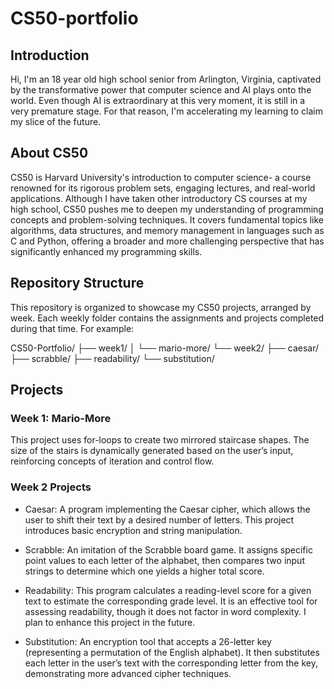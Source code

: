 # CS50-portfolio

## Introduction

Hi, I'm an 18 year old high school senior from Arlington, Virginia, captivated by the transformative power that computer science and AI plays onto the world. Even though AI is extraordinary at this very moment, it is still in a very premature stage. For that reason, I'm accelerating my learning to claim my slice of the future.

## About CS50

CS50 is Harvard University's introduction to computer science- a course renowned for its rigorous problem sets, engaging lectures, and real-world applications. Although I have taken other introductory CS courses at my high school, CS50 pushes me to deepen my understanding of programming concepts and problem-solving techniques. It covers fundamental topics like algorithms, data structures, and memory management in languages such as C and Python, offering a broader and more challenging perspective that has significantly enhanced my programming skills.

## Repository Structure

This repository is organized to showcase my CS50 projects, arranged by week. Each weekly folder contains the assignments and projects completed during that time. For example:

CS50-Portfolio/
├── week1/
│   └── mario-more/
└── week2/
    ├── caesar/
    ├── scrabble/
    ├── readability/
    └── substitution/

## Projects

### Week 1: Mario-More

This project uses for-loops to create two mirrored staircase shapes. The size of the stairs is dynamically generated based on the user’s input, reinforcing concepts of iteration and control flow.

### Week 2 Projects

* Caesar:
A program implementing the Caesar cipher, which allows the user to shift their text by a desired number of letters. This project introduces basic encryption and string manipulation.

* Scrabble:
An imitation of the Scrabble board game. It assigns specific point values to each letter of the alphabet, then compares two input strings to determine which one yields a higher total score.
* Readability:
This program calculates a reading-level score for a given text to estimate the corresponding grade level. It is an effective tool for assessing readability, though it does not factor in word complexity. I plan to enhance this project in the future.
* Substitution:
An encryption tool that accepts a 26-letter key (representing a permutation of the English alphabet). It then substitutes each letter in the user’s text with the corresponding letter from the key, demonstrating more advanced cipher techniques.
